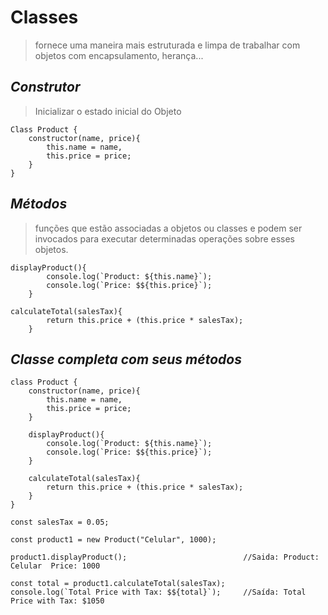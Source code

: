 # Classes
> fornece uma maneira mais estruturada e limpa de trabalhar com objetos com encapsulamento, herança...

## ***Construtor***
> Inicializar o estado inicial do Objeto

```
Class Product {
    constructor(name, price){
        this.name = name,
        this.price = price;
    }
}
```

## ***Métodos***
> funções que estão associadas a objetos ou classes e podem ser invocados para executar determinadas operações sobre esses objetos.

```
displayProduct(){
        console.log(`Product: ${this.name}`);
        console.log(`Price: $${this.price}`);
    }

calculateTotal(salesTax){
        return this.price + (this.price * salesTax);
    }
```

## ***Classe completa com seus métodos***

```
class Product {
    constructor(name, price){
        this.name = name,
        this.price = price;
    }

    displayProduct(){
        console.log(`Product: ${this.name}`);
        console.log(`Price: $${this.price}`);
    }

    calculateTotal(salesTax){
        return this.price + (this.price * salesTax);
    }
}

const salesTax = 0.05;

const product1 = new Product("Celular", 1000);

product1.displayProduct();                          //Saida: Product: Celular  Price: 1000

const total = product1.calculateTotal(salesTax);
console.log(`Total Price with Tax: $${total}`);     //Saída: Total Price with Tax: $1050
```
